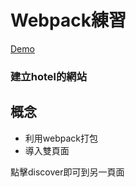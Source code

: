 # Webpack練習
[Demo](https://master--optimistic-noether-67c58a.netlify.app/)
<h3>建立hotel的網站</h3>


## 概念
* 利用webpack打包
* 導入雙頁面

點擊discover即可到另一頁面
